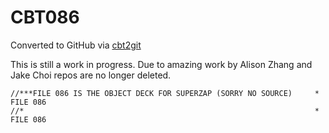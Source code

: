 # CBT086
Converted to GitHub via [cbt2git](https://github.com/wizardofzos/cbt2git)

This is still a work in progress. 
Due to amazing work by Alison Zhang and Jake Choi repos are no longer deleted.

```
//***FILE 086 IS THE OBJECT DECK FOR SUPERZAP (SORRY NO SOURCE)     *   FILE 086
//*                                                                 *   FILE 086
```
